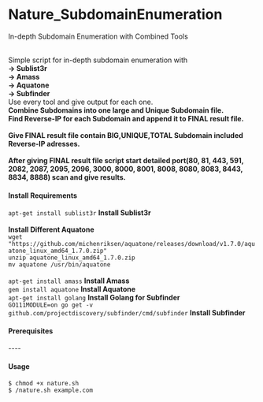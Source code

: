 # Nature_SubdomainEnumeration
In-depth Subdomain Enumeration with Combined Tools

</br>Simple script for in-depth subdomain enumeration with </br>
**-> Sublist3r</br>
-> Amass</br>
-> Aquatone</br>
-> Subfinder</br>**
Use every tool and give output for each one.</br>
**Combine Subdomains into one large and Unique Subdomain file.**</br>
**Find Reverse-IP for each Subdomain and append it to FINAL result file.**</br></br>
**Give FINAL result file contain BIG,UNIQUE,TOTAL Subdomain included Reverse-IP adresses.**</br></br>
**After giving FINAL result file script start detailed port(80, 81, 443, 591, 2082, 2087, 2095, 2096, 3000, 8000, 8001, 8008, 8080, 8083, 8443, 8834, 8888) scan and give results.**

#### Install Requirements
`apt-get install sublist3r` **Install Sublist3r**</br>
</br>**Install Different Aquatone**</br>`wget "https://github.com/michenriksen/aquatone/releases/download/v1.7.0/aquatone_linux_amd64_1.7.0.zip"`</br>
`unzip aquatone_linux_amd64_1.7.0.zip`</br>
`mv aquatone /usr/bin/aquatone`</br>
<br>`apt-get install amass` **Install Amass**
<br>`gem install aquatone`  **Install Aquatone**
<br>`apt-get install golang` **Install Golang for Subfinder**
<br>`GO111MODULE=on go get -v github.com/projectdiscovery/subfinder/cmd/subfinder` **Install Subfinder**

#### Prerequisites
----</br>

#### Usage
  ```sh
$ chmod +x nature.sh
$ /nature.sh example.com
```
  
